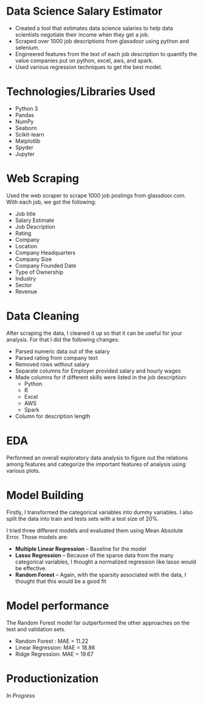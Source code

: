 # Data Science Salary Estimator
- Created a tool that estimates data science salaries to help data scientists negotiate their income when they get a job.
- Scraped over 1000 job descriptions from glassdoor using python and selenium.
- Engineered features from the text of each job description to quantify the value companies put on python, excel, aws, and spark.
- Used various regression techniques to get the best model.

# Technologies/Libraries Used
- Python 3
- Pandas
- NumPy
- Seaborn
- Scikit-learn
- Matplotlib
- Spyder
- Jupyter

# Web Scraping
Used the web scraper  to scrape 1000 job postings from glassdoor.com. With each job, we got the following:
- Job title
- Salary Estimate
- Job Description
- Rating
- Company
- Location
- Company Headquarters
- Company Size
- Company Founded Date
- Type of Ownership
- Industry
- Sector
- Revenue

# Data Cleaning
After scraping the data, I cleaned it up so that it can be useful for your analysis. For that I did the following changes:
- Parsed numeric data out of the salary
- Parsed rating from company text
- Removed rows without salary
- Separate columns for Employer provided salary and hourly wages
- Made columns for if different skills were listed in the job description:
  - Python
  - R
  - Excel
  - AWS
  - Spark
- Column for description length

# EDA
Performed an overall exploratory data analysis to figure out the relations among features and categorize the important features of analysis using various plots.

# Model Building
Firstly, I transformed the categorical variables into dummy variables. I also split the data into train and tests sets with a test size of 20%.

I tried three different models and evaluated them using Mean Absolute Error. Those models are:
- **Multiple Linear Regression** – Baseline for the model
- **Lasso Regression** – Because of the sparse data from the many categorical variables, I thought a normalized regression like lasso would be effective.
- **Random Forest** – Again, with the sparsity associated with the data, I thought that this would be a good fit

# Model performance
The Random Forest model far outperformed the other approaches on the test and validation sets.
- Random Forest : MAE = 11.22
- Linear Regression: MAE = 18.86
- Ridge Regression: MAE = 19.67

# Productionization
_In Progress_

